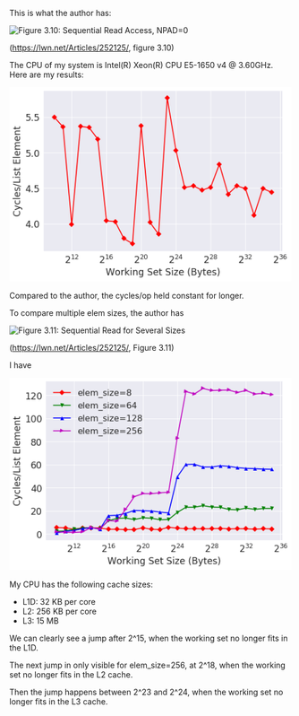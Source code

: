 This is what the author has:

![Figure 3.10: Sequential Read Access, NPAD=0](https://static.lwn.net/images/cpumemory/cpumemory.22.png)

(https://lwn.net/Articles/252125/, figure 3.10)

The CPU of my system is Intel(R) Xeon(R) CPU E5-1650 v4 @ 3.60GHz. Here are my results:

![my result](seq_read.png)

Compared to the author, the cycles/op held constant for longer.

To compare multiple elem sizes, the author has

![Figure 3.11: Sequential Read for Several Sizes](https://static.lwn.net/images/cpumemory/cpumemory.23.png)

(https://lwn.net/Articles/252125/, Figure 3.11)

I have

![my result](seq_read_multiple_elem_sizes.png)

My CPU has the following cache sizes:

- L1D: 32 KB per core
- L2: 256 KB per core
- L3: 15 MB

We can clearly see a jump after 2^15, when the working set no longer fits in the L1D.

The next jump in only visible for elem_size=256, at 2^18, when the working set no longer fits in the L2 cache.

Then the jump happens between 2^23 and 2^24, when the working set no longer fits in the L3 cache.
